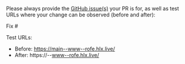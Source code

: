 Please always provide the [GitHub issue(s)](../issues) your PR is for, as well as test URLs where your change can be observed (before and after):

Fix #<gh-issue-id>

Test URLs:
- Before: https://main--www--rofe.hlx.live/
- After: https://<branch>--www--rofe.hlx.live/
